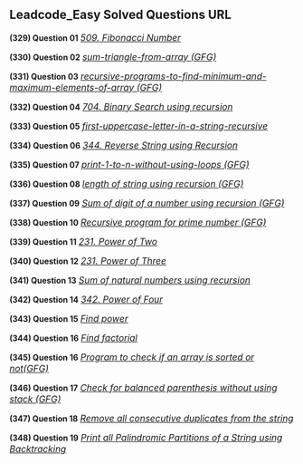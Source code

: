 ## Leadcode_Easy Solved Questions URL

**(329) Question 01** <a href="https://leetcode.com/problems/fibonacci-number/submissions/996606162/" target="_blank" style="font-size: 16px;dispaly:inline-block;">_509. Fibonacci Number_</a> <br/>

**(330) Question 02** <a href="https://www.geeksforgeeks.org/sum-triangle-from-array/" target="_blank" style="font-size: 16px;dispaly:inline-block;">_sum-triangle-from-array (GFG)_</a> <br/>

**(331) Question 03** <a href="https://www.geeksforgeeks.org/recursive-programs-to-find-minimum-and-maximum-elements-of-array/" target="_blank" style="font-size: 16px;dispaly:inline-block;">_recursive-programs-to-find-minimum-and-maximum-elements-of-array (GFG)_</a> <br/>

**(332) Question 04** <a href="https://leetcode.com/problems/binary-search/submissions/998234361/" target="_blank" style="font-size: 16px;dispaly:inline-block;">_704. Binary Search using recursion_</a> <br/>

**(333) Question 05** <a href="https://www.geeksforgeeks.org/first-uppercase-letter-in-a-string-iterative-and-recursive/" target="_blank" style="font-size: 16px;dispaly:inline-block;">_first-uppercase-letter-in-a-string-recursive_</a> <br/>

**(334) Question 06** <a href="https://leetcode.com/problems/reverse-string/submissions/998468937/" target="_blank" style="font-size: 16px;dispaly:inline-block;">_344. Reverse String using Recursion_</a> <br/>

**(335) Question 07** <a href="https://practice.geeksforgeeks.org/problems/print-1-to-n-without-using-loops-1587115620/1" target="_blank" style="font-size: 16px;dispaly:inline-block;">_print-1-to-n-without-using-loops (GFG)_</a> <br/>

**(336) Question 08** <a href="https://www.geeksforgeeks.org/program-for-length-of-a-string-using-recursion/" target="_blank" style="font-size: 16px;dispaly:inline-block;">_length of string using recursion (GFG)_</a> <br/>

**(337) Question 09** <a href="https://www.geeksforgeeks.org/sum-digit-number-using-recursion/" target="_blank" style="font-size: 16px;dispaly:inline-block;">_Sum of digit of a number using recursion (GFG)_</a> <br/>

**(338) Question 10** <a href="https://www.geeksforgeeks.org/recursive-program-prime-number/" target="_blank" style="font-size: 16px;dispaly:inline-block;">_Recursive program for prime number (GFG)_</a> <br/>

**(339) Question 11** <a href="https://leetcode.com/problems/power-of-two/submissions/" target="_blank" style="font-size: 16px;dispaly:inline-block;">_231. Power of Two_</a> <br/>

**(340) Question 12** <a href="https://leetcode.com/problems/power-of-three/submissions/" target="_blank" style="font-size: 16px;dispaly:inline-block;">_231. Power of Three_</a> <br/>

**(341) Question 13** <a href="https://www.geeksforgeeks.org/sum-of-natural-numbers-using-recursion/" target="_blank" style="font-size: 16px;dispaly:inline-block;">_Sum of natural numbers using recursion_</a> <br/>

**(342) Question 14** <a href="https://leetcode.com/problems/power-of-four/submissions/1003767667/" target="_blank" style="font-size: 16px;dispaly:inline-block;">_342. Power of Four_</a> <br/>

**(343) Question 15** <a href="https://github.com/Ahmadjajja/JAVA_DSA/tree/main/25-recursion%20questions/Easy%20LeetCode%20Questions" target="_blank" style="font-size: 16px;dispaly:inline-block;">_Find power_</a> <br/>

**(344) Question 16** <a href="https://www.hackerrank.com/challenges/30-recursion/problem" target="_blank" style="font-size: 16px;dispaly:inline-block;">_Find factorial_</a> <br/>

**(345) Question 16** <a href="https://github.com/Ahmadjajja/JAVA_DSA/tree/main/25-recursion%20questions/Easy%20LeetCode%20Questions" target="_blank" style="font-size: 16px;dispaly:inline-block;">_Program to check if an array is sorted or not(GFG)_</a> <br/>

**(346) Question 17** <a href="https://github.com/Ahmadjajja/JAVA_DSA/tree/main/25-recursion%20questions/Easy%20LeetCode%20Questions" target="_blank" style="font-size: 16px;dispaly:inline-block;">_Check for balanced parenthesis without using stack (GFG)_</a> <br/>

**(347) Question 18** <a href="https://github.com/Ahmadjajja/JAVA_DSA/tree/main/25-recursion%20questions/Easy%20LeetCode%20Questions" target="_blank" style="font-size: 16px;dispaly:inline-block;">_Remove all consecutive duplicates from the string_</a> <br/>

**(348) Question 19** <a href="https://www.geeksforgeeks.org/given-a-string-print-all-possible-palindromic-partition/" target="_blank" style="font-size: 16px;dispaly:inline-block;">_Print all Palindromic Partitions of a String using Backtracking_</a> <br/>
